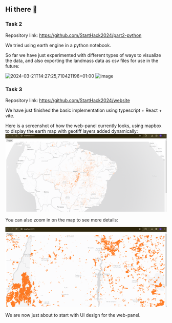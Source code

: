 ## Hi there 👋

### Task 2

Repository link: https://github.com/StartHack2024/part2-python

We tried using earth engine in a python notebook.

So far we have just experimented with different types of ways to visualize the data, and also exporting the landmass data as csv files for use in the future:

![2024-03-21T14:27:25,710421196+01:00](https://github.com/StartHack2024/.github/assets/9365365/06488c12-df82-4254-b904-3438970048ec)
![image](https://github.com/StartHack2024/.github/assets/9365365/f92b8800-9752-4477-a643-deeb447836d1)


### Task 3

Repository link: https://github.com/StartHack2024/website

We have just finished the basic implementation using typescript + React + vite.

Here is a screenshot of how the web-panel currently looks, using mapbox to display the earth map with geotiff layers added dynamically:
![Screenshot of web-panel for task 3](https://raw.githubusercontent.com/StartHack2024/.github/main/profile/task3.png)

You can also zoom in on the map to see more details:

![Screenshot of map-zoom function with details for task 3](https://raw.githubusercontent.com/StartHack2024/.github/main/profile/task3_map_zoom.png)

We are now just about to start with UI design for the web-panel.
